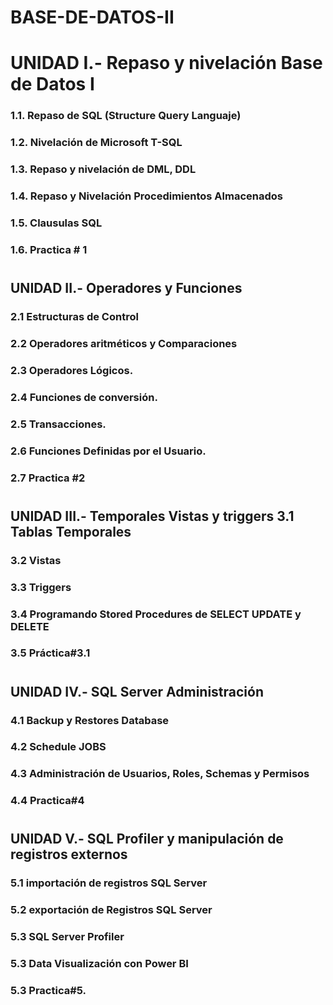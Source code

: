 # BASE-DE-DATOS-II 


# UNIDAD I.- Repaso y nivelación Base de Datos I

### 1.1.	    Repaso de SQL (Structure Query Languaje)
### 1.2.	    Nivelación de Microsoft T-SQL 
### 1.3.	    Repaso y nivelación de DML, DDL
### 1.4.	    Repaso y Nivelación Procedimientos Almacenados
### 1.5.	   Clausulas SQL
### 1.6.	   Practica # 1


#



## UNIDAD II.-  Operadores y Funciones
### 2.1   Estructuras de Control
### 2.2   Operadores aritméticos y Comparaciones
### 2.3   Operadores Lógicos.
### 2.4   Funciones de conversión.
### 2.5   Transacciones.
### 2.6   Funciones Definidas por el Usuario.
### 2.7   Practica #2 

#

## UNIDAD III.-  Temporales  Vistas y triggers	3.1   Tablas Temporales
### 3.2   Vistas
### 3.3   Triggers
### 3.4   Programando Stored Procedures de SELECT UPDATE y DELETE
### 3.5   Práctica#3.1
#



## UNIDAD IV.- SQL Server Administración

### 4.1    Backup y Restores Database
### 4.2    Schedule JOBS
### 4.3 Administración de Usuarios, Roles, Schemas y Permisos
### 4.4  Practica#4 
#

## UNIDAD V.- SQL Profiler y manipulación de registros externos
### 5.1   importación de registros SQL Server
### 5.2   exportación de Registros SQL Server
### 5.3   SQL Server Profiler
### 5.3   Data Visualización con Power BI
### 5.3   Practica#5.

